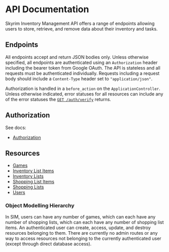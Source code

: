 # API Documentation

Skyrim Inventory Management API offers a range of endpoints allowing users to store, retrieve, and remove data about their inventory and tasks.

## Endpoints

All endpoints accept and return JSON bodies only. Unless otherwise specified, all endpoints are authenticated using an `Authorization` header including the bearer token from Google OAuth. The API is stateless and all requests must be authenticated individually. Requests including a request body should include a `Content-Type` header set to `"application/json"`.

Authorization is handled in a `before_action` on the `ApplicationController`. Unless otherwise indicated, error statuses for all resources can include any of the error statuses the [`GET /auth/verify`](/docs/api/resources/authorization.md) returns.

## Authorization

See docs:

* [Authorization](/docs/api/authorization.md)

## Resources

* [Games](/docs/api/resources/games.md)
* [Inventory List Items](/docs/api/resources/inventory-list-items.md)
* [Inventory Lists](/docs/api/resources/inventory-lists.md)
* [Shopping List Items](/docs/api/resources/shopping-list-items.md)
* [Shopping Lists](/docs/api/resources/shopping-lists.md)
* [Users](/docs/api/resources/users.md)

### Object Modelling Hierarchy

In SIM, users can have any number of games, which can each have any number of shopping lists, which can each have any number of shopping list items. An authenticated user can create, access, update, and destroy resources belonging to them. There are currently no admin routes or any way to access resources not belonging to the currently authenticated user (except through direct database access).
